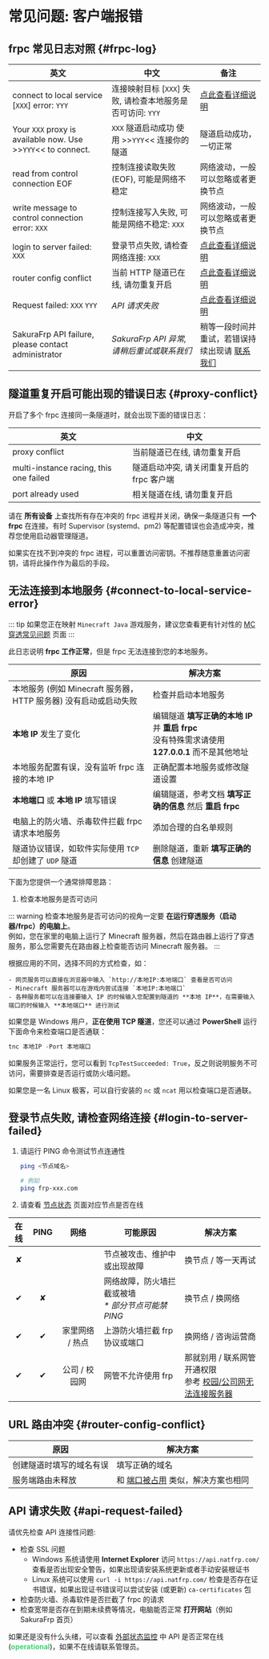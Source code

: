 # 常见问题: 客户端报错

## frpc 常见日志对照 {#frpc-log}

| 英文 | 中文 | 备注 |
| --- | --- | --- |
| connect to local service [`XXX`] error: `YYY` | 连接映射目标 [`XXX`] 失败, 请检查本地服务是否可访问: `YYY` | [点此查看详细说明](#connect-to-local-service-error) |
| Your `XXX` proxy is available now. Use >>`YYY`<< to connect. | `XXX` 隧道启动成功 使用 >>`YYY`<< 连接你的隧道 | 隧道启动成功，一切正常 |
| read from control connection EOF | 控制连接读取失败 (EOF), 可能是网络不稳定 | 网络波动，一般可以忽略或者更换节点 |
| write message to control connection error: `XXX` | 控制连接写入失败, 可能是网络不稳定: `XXX` | 网络波动，一般可以忽略或者更换节点 |
| login to server failed: `XXX` | 登录节点失败, 请检查网络连接: `XXX` | [点此查看详细说明](#login-to-server-failed) |
| router config conflict | 当前 HTTP 隧道已在线, 请勿重复开启 | [点此查看详细说明](#router-config-conflict) |
| Request failed: `XXX` `YYY` | *API 请求失败* | [点此查看详细说明](#api-request-failed) |
| SakuraFrp API failure, please contact administrator | *SakuraFrp API 异常, 请稍后重试或联系我们* | 稍等一段时间并重试，若错误持续出现请 [联系我们](/about.md#contact-us) |

## 隧道重复开启可能出现的错误日志 {#proxy-conflict}

开启了多个 frpc 连接同一条隧道时，就会出现下面的错误日志：

| 英文 | 中文 |
| --- | --- |
| proxy conflict | 当前隧道已在线, 请勿重复开启 |
| multi-instance racing, this one failed | 隧道启动冲突, 请关闭重复开启的 frpc 客户端 |
| port already used | 相关隧道在线, 请勿重复开启 |

请在 **所有设备** 上查找所有存在冲突的 frpc 进程并关闭，确保一条隧道只有 **一个 frpc** 在连接。有时 Supervisor (systemd、pm2) 等配置错误也会造成冲突，推荐您使用启动器管理隧道。

如果实在找不到冲突的 frpc 进程，可以重置访问密钥。不推荐随意重置访问密钥，请将此操作作为最后的手段。

## 无法连接到本地服务 {#connect-to-local-service-error}

::: tip
如果您正在映射 `Minecraft Java` 游戏服务，建议您查看更有针对性的 [MC穿透常见问题](/app/mc.md#connect-to-local-service-error) 页面
:::

此日志说明 **frpc 工作正常**，但是 frpc 无法连接到您的本地服务。

| 原因 | 解决方案 |
| --- | --- |
| 本地服务 (例如 Minecraft 服务器，HTTP 服务器) 没有启动或启动失败 | 检查并启动本地服务 |
| **本地 IP** 发生了变化 | 编辑隧道 **填写正确的本地 IP** 并 **重启 frpc**<br>没有特殊需求请使用 **127.0.0.1** 而不是其他地址 |
| 本地服务配置有误，没有监听 frpc 连接的本地 IP | 正确配置本地服务或修改隧道设置 |
| **本地端口** 或 **本地 IP** 填写错误 | 编辑隧道，参考文档 **填写正确的信息** 然后 **重启 frpc** |
| 电脑上的防火墙、杀毒软件拦截 frpc 请求本地服务 | 添加合理的白名单规则 |
| 隧道协议错误，如软件实际使用 `TCP` 却创建了 `UDP` 隧道 | 删除隧道，重新 **填写正确的信息** 创建隧道 |

下面为您提供一个通常排障思路：

1. 检查本地服务是否可访问

  ::: warning
  检查本地服务是否可访问的视角一定要 **在运行穿透服务（启动器/frpc）的电脑上**。  
  例如，您在家里的电脑上运行了 Minecraft 服务器，然后在路由器上运行了穿透服务，那么您需要先在路由器上检查能否访问 Minecraft 服务器。
  :::

  根据应用的不同，选择不同的方式检查，如：

    - 网页服务可以直接在浏览器中输入 `http://本地IP:本地端口` 查看是否可访问
    - Minecraft 服务器可以在游戏内尝试连接 `本地IP:本地端口`
    - 各种服务都可以在连接要输入 IP 的时候输入您配置到隧道的 **本地 IP**，在需要输入端口的时候输入 **本地端口** 进行测试
  
  如果您是 Windows 用户，**正在使用 TCP 隧道**，您还可以通过 **PowerShell** 运行下面命令来检查端口是否通联：

  ```powershell
  tnc 本地IP -Port 本地端口
  ```

  如果服务正常运行，您可以看到 `TcpTestSucceeded: True`，反之则说明服务不可访问，需要排查是否运行或防火墙问题。

  如果您是一名 Linux 极客，可以自行安装的 `nc` 或 `ncat` 用以检查端口是否通联。

## 登录节点失败, 请检查网络连接 {#login-to-server-failed}

1. 请运行 PING 命令测试节点连通性

   ```bash
   ping <节点域名>

   # 例如
   ping frp-xxx.com
   ```

1. 请查看 [节点状态](https://www.natfrp.com/tunnel/nodes) 页面对应节点是否在线

| <span class="nowrap">在线</span> | PING | 网络 |可能原因 | 解决方案 |
| :---: | :---: |  :---: | --- | --- |
| ✘ |  |  | 节点被攻击、维护中或出现故障 | 换节点 / 等一天再试 |
| ✔ | ✘ |  | 网络故障，防火墙拦截或被墙<br/>_* 部分节点可能禁 PING_ | 换节点 / 换网络 |
| ✔ | ✔ | <span class="nowrap">家里网络 / 热点</span> | 上游防火墙拦截 frp 协议或端口 | 换网络 / 咨询运营商 |
| ✔ | ✔ | 公司 / 校园网 | 网管不允许使用 frp | 那就别用 / 联系网管开通权限<br>参考 [校园/公司网无法连接服务器](/faq/network.md#zoned-network-restriction) |

## URL 路由冲突 {#router-config-conflict}

| 原因 | 解决方案 |
| --- | --- |
| 创建隧道时填写的域名有误 | 填写正确的域名 |
| 服务端路由未释放 | 和 [端口被占用](#proxy-conflict) 类似，解决方案也相同 |

## API 请求失败 {#api-request-failed}

请优先检查 API 连接性问题:

- 检查 SSL 问题
  - Windows 系统请使用 **Internet Explorer** 访问 `https://api.natfrp.com/` 查看是否出现安全警告，如果出现请安装系统更新或者手动安装根证书
  - Linux 系统可以使用 `curl -i https://api.natfrp.com/` 检查是否存在证书错误，如果出现证书错误可以尝试安装 (或更新) `ca-certificates` 包
- 检查防火墙、杀毒软件是否拦截了 frpc 的请求
- 检查宽带是否存在到期未续费等情况，电脑能否正常 **打开网站**（例如 SakuraFrp 首页）

如果还是没有什么头绪，可以查看 [外部状态监控](https://status.natfrp.com/795955161) 中 API 是否正常在线 (<span style="color: #3bd671">**operational**</span>)，如果不在线请联系管理员。
